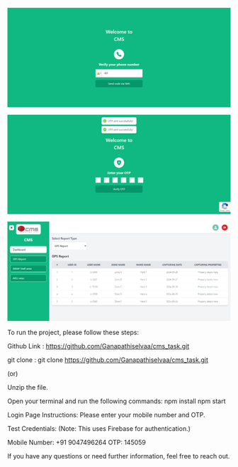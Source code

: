 ![localhost_3000_ (1)](https://github.com/Ganapathiselvaa/cms_task/blob/main/1_Login_page.png)

![localhost_3000_ (2)](https://github.com/Ganapathiselvaa/cms_task/blob/main/4_Login_page_OTP_sent.png)

![localhost_3000_ (3)](https://github.com/Ganapathiselvaa/cms_task/blob/main/12_Dashboard_paga_DropDown.png)


To run the project, please follow these steps:

  Github Link : https://github.com/Ganapathiselvaa/cms_task.git

  git clone :
  git clone https://github.com/Ganapathiselvaa/cms_task.git

  (or)

  Unzip the file.

  Open your terminal and run the following commands:
  npm install
  npm start

  Login Page Instructions:
  Please enter your mobile number and OTP.

  Test Credentials: (Note: This uses Firebase for authentication.)

  Mobile Number: +91 9047496264
  OTP: 145059
      
  If you have any questions or need further information, feel free to reach out.
